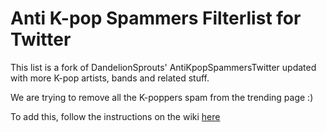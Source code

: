 # Anti K-pop Spammers Filterlist for Twitter
This list is a fork of DandelionSprouts' AntiKpopSpammersTwitter updated with more K-pop artists, bands and related stuff.

We are trying to remove all the K-poppers spam from the trending page :)

To add this, follow the instructions on the wiki [here](https://github.com/Jafu0/Anti-Kpop-Spammers-Filterlist-for-Twitter/wiki/How-do-I-install-this%3F)
